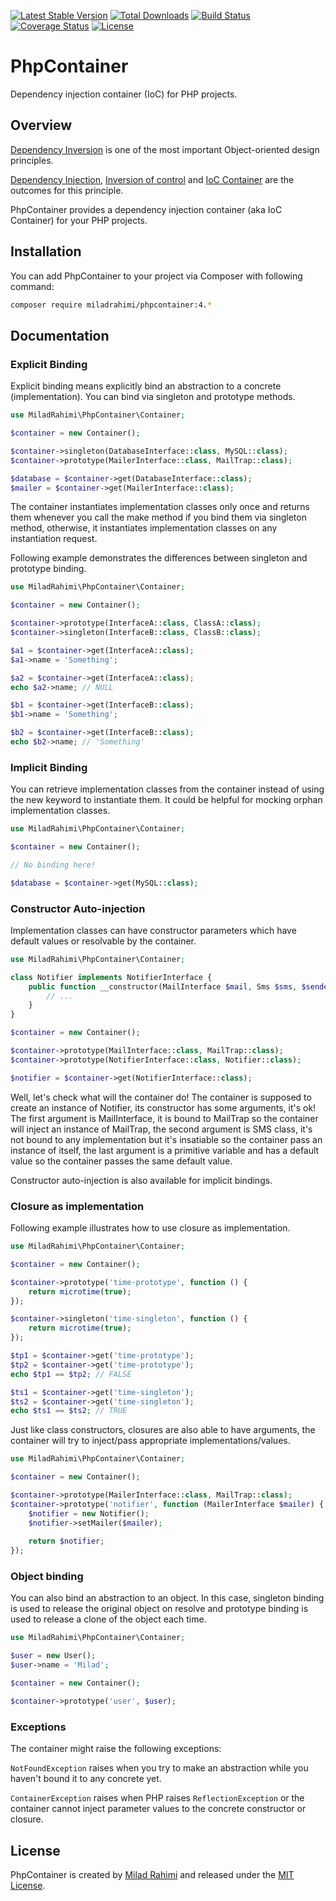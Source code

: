 [![Latest Stable Version](https://poser.pugx.org/miladrahimi/phpcontainer/v)](//packagist.org/packages/miladrahimi/phpcontainer)
[![Total Downloads](https://poser.pugx.org/miladrahimi/phpcontainer/downloads)](//packagist.org/packages/miladrahimi/phpcontainer)
[![Build Status](https://travis-ci.org/miladrahimi/phpcontainer.svg?branch=master)](https://travis-ci.org/miladrahimi/phpcontainer)
[![Coverage Status](https://coveralls.io/repos/github/miladrahimi/phpcontainer/badge.svg?branch=master)](https://coveralls.io/github/miladrahimi/phpcontainer?branch=master)
[![License](https://poser.pugx.org/miladrahimi/phpcontainer/license)](//packagist.org/packages/miladrahimi/phpcontainer)

# PhpContainer
Dependency injection container (IoC) for PHP projects.

## Overview
[Dependency Inversion](https://en.wikipedia.org/wiki/Dependency_inversion_principle) is one of the most important Object-oriented design principles.

[Dependency Injection](https://en.wikipedia.org/wiki/Dependency_injection), [Inversion of control](https://en.wikipedia.org/wiki/Inversion_of_control) and [IoC Container](http://www.codeproject.com/Articles/542752/Dependency-Inversion-Principle-IoC-Container-Depen) are the outcomes for this principle.

PhpContainer provides a dependency injection container (aka IoC Container) for your PHP projects.

## Installation

You can add PhpContainer to your project via Composer with following command:

```bash
composer require miladrahimi/phpcontainer:4.*
```

## Documentation

### Explicit Binding

Explicit binding means explicitly bind an abstraction to a concrete (implementation).
You can bind via singleton and prototype methods.

```php
use MiladRahimi\PhpContainer\Container;

$container = new Container();

$container->singleton(DatabaseInterface::class, MySQL::class);
$container->prototype(MailerInterface::class, MailTrap::class);

$database = $container->get(DatabaseInterface::class);
$mailer = $container->get(MailerInterface::class);
```

The container instantiates implementation classes only once and returns them whenever you call the make method if you bind them via singleton method, otherwise, it instantiates implementation classes on any instantiation request.

Following example demonstrates the differences between singleton and prototype binding.

```php
use MiladRahimi\PhpContainer\Container;

$container = new Container();

$container->prototype(InterfaceA::class, ClassA::class);
$container->singleton(InterfaceB::class, ClassB::class);

$a1 = $container->get(InterfaceA::class);
$a1->name = 'Something';

$a2 = $container->get(InterfaceA::class);
echo $a2->name; // NULL

$b1 = $container->get(InterfaceB::class);
$b1->name = 'Something';

$b2 = $container->get(InterfaceB::class);
echo $b2->name; // 'Something'

```

### Implicit Binding

You can retrieve implementation classes from the container instead of using the new keyword to instantiate them. It could be helpful for mocking orphan implementation classes.

```php
use MiladRahimi\PhpContainer\Container;

$container = new Container();

// No binding here!

$database = $container->get(MySQL::class);
```

### Constructor Auto-injection

Implementation classes can have constructor parameters which have default values or resolvable by the container.

```php
use MiladRahimi\PhpContainer\Container;

class Notifier implements NotifierInterface {
    public function __constructor(MailInterface $mail, Sms $sms, $sender = 'Awesome') {
        // ...
    }
}

$container = new Container();

$container->prototype(MailInterface::class, MailTrap::class);
$container->prototype(NotifierInterface::class, Notifier::class);

$notifier = $container->get(NotifierInterface::class);
```

Well, let's check what will the container do! The container is supposed to create an instance of Notifier, its constructor has some arguments, it's ok! The first argument is MailInterface, it is bound to MailTrap so the container will inject an instance of MailTrap, the second argument is SMS class, it's not bound to any implementation but it's insatiable so the container pass an instance of itself, the last argument is a primitive variable and has a default value so the container passes the same default value.

Constructor auto-injection is also available for implicit bindings.

### Closure as implementation

Following example illustrates how to use closure as implementation.

```php
use MiladRahimi\PhpContainer\Container;

$container = new Container();

$container->prototype('time-prototype', function () {
    return microtime(true);
});

$container->singleton('time-singleton', function () {
    return microtime(true);
});

$tp1 = $container->get('time-prototype');
$tp2 = $container->get('time-prototype');
echo $tp1 == $tp2; // FALSE

$ts1 = $container->get('time-singleton');
$ts2 = $container->get('time-singleton');
echo $ts1 == $ts2; // TRUE
```

Just like class constructors, closures are also able to have arguments, the container will try to inject/pass appropriate implementations/values.

```php
use MiladRahimi\PhpContainer\Container;

$container = new Container();

$container->prototype(MailerInterface::class, MailTrap::class);
$container->prototype('notifier', function (MailerInterface $mailer) {
    $notifier = new Notifier();
    $notifier->setMailer($mailer);
    
    return $notifier;
});
```

### Object binding

You can also bind an abstraction to an object. In this case, singleton binding is used to release the original object on resolve and prototype binding is used to release a clone of the object each time.

```php
use MiladRahimi\PhpContainer\Container;

$user = new User();
$user->name = 'Milad';

$container = new Container();

$container->prototype('user', $user);
```

### Exceptions

The container might raise the following exceptions:

`NotFoundException` raises when you try to make an abstraction while you haven't bound it to any concrete yet.

`ContainerException` raises when PHP raises `ReflectionException` or the container cannot inject parameter values to the concrete constructor or closure.

## License

PhpContainer is created by [Milad Rahimi](https://miladrahimi.com) and released under the [MIT License](http://opensource.org/licenses/mit-license.php).

